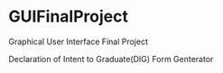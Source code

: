 # GUIFinalProject

Graphical User Interface Final Project

Declaration of Intent to Graduate(DIG) Form Genterator

